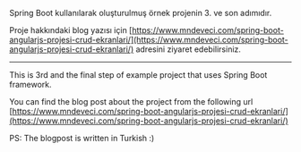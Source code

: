Spring Boot kullanılarak oluşturulmuş örnek projenin 3. ve son adımıdır.

Proje hakkındaki blog yazısı için [https://www.mndeveci.com/spring-boot-angularjs-projesi-crud-ekranlari/](https://www.mndeveci.com/spring-boot-angularjs-projesi-crud-ekranlari/) adresini ziyaret edebilirsiniz.

--------------------------

This is 3rd and the final step of example project that uses Spring Boot framework.

You can find the blog post about the project from the following url [https://www.mndeveci.com/spring-boot-angularjs-projesi-crud-ekranlari/](https://www.mndeveci.com/spring-boot-angularjs-projesi-crud-ekranlari/)

PS: The blogpost is written in Turkish :)